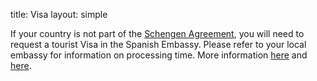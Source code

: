 title: Visa
layout: simple

If your country is not part of the [Schengen Agreement](https://www.schengenvisainfo.com/who-needs-schengen-visa/), you will need to request a tourist Visa in the Spanish Embassy. Please refer to your local embassy for information on processing time.
More information [here](https://www.exteriores.gob.es/Embajadas/seul/en/ServiciosConsulares/Paginas/Consular/Visados-nacionales-Informacion-general.aspx) and [here](https://www.exteriores.gob.es/Consulados/washington/en/ServiciosConsulares/Paginas/Consular/Condiciones-de-entrada-en-Espana.aspx).
